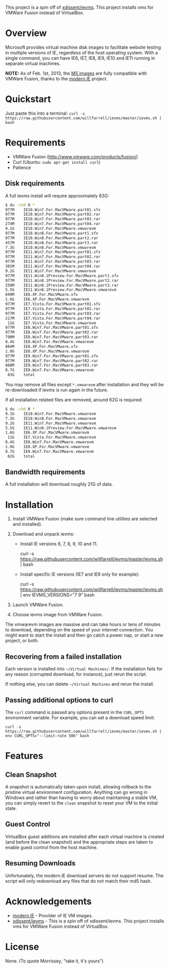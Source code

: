 This project is a spin off of [xdissent/ievms](https://github.com/xdissent/ievms). This project installs vms for VMWare Fusion instead of VirtualBox.

Overview
========

Microsoft provides virtual machine disk images to facilitate website testing 
in multiple versions of IE, regardless of the host operating system. With a single command, you can have IE6, IE7, IE8, IE9, IE10 and IE11 running in separate virtual machines. 

**NOTE:** As of Feb. 1st, 2013, the [MS images](http://www.modern.ie/virtualization-tools)
are fully compatible with VMWare Fusion, thanks to the [modern.IE](http://modern.IE)
project.


Quickstart
==========

Just paste this into a terminal: `curl -s https://raw.githubusercontent.com/willfarrell/ievms/master/ievms.sh | bash`


Requirements
============

* VMWare Fusion (http://www.vmware.com/products/fusion/)
* Curl (Ubuntu: `sudo apt-get install curl`)
* Patience


Disk requirements
-----------------

A full ievms install will require approximately 83G:

```bash
$ du -chd 0 *
977M	IE10.Win7.For.MacVMware.part01.sfx
977M	IE10.Win7.For.MacVMware.part02.rar
977M	IE10.Win7.For.MacVMware.part03.rar
274M	IE10.Win7.For.MacVMware.part04.rar
9.1G	IE10.Win7.For.MacVMware.vmwarevm
977M	IE10.Win8.For.MacVMware.part1.sfx
977M	IE10.Win8.For.MacVMware.part2.rar
457M	IE10.Win8.For.MacVMware.part3.rar
7.3G	IE10.Win8.For.MacVMware.vmwarevm
977M	IE11.Win7.For.MacVMware.part01.sfx
977M	IE11.Win7.For.MacVMware.part02.rar
977M	IE11.Win7.For.MacVMware.part03.rar
301M	IE11.Win7.For.MacVMware.part04.rar
9.2G	IE11.Win7.For.MacVMware.vmwarevm
977M	IE11.Win8.1Preview.For.MacVMware.part1.sfx
977M	IE11.Win8.1Preview.For.MacVMware.part2.rar
259M	IE11.Win8.1Preview.For.MacVMware.part3.rar
5.5G	IE11.Win8.1Preview.For.MacVMware.vmwarevm
699M	IE6.XP.For.MacVMware.sfx
1.6G	IE6.XP.For.MacVMware.vmwarevm
977M	IE7.Vista.For.MacVMware.part01.sfx
977M	IE7.Vista.For.MacVMware.part02.rar
977M	IE7.Vista.For.MacVMware.part03.rar
217M	IE7.Vista.For.MacVMware.part04.rar
 11G	IE7.Vista.For.MacVMware.vmwarevm
977M	IE8.Win7.For.MacVMware.part01.sfx
977M	IE8.Win7.For.MacVMware.part02.rar
790M	IE8.Win7.For.MacVMware.part03.rar
8.4G	IE8.Win7.For.MacVMware.vmwarevm
864M	IE8.XP.For.MacVMware.sfx
1.9G	IE8.XP.For.MacVMware.vmwarevm
977M	IE9.Win7.For.MacVMware.part01.sfx
977M	IE9.Win7.For.MacVMware.part02.rar
868M	IE9.Win7.For.MacVMware.part03.rar
8.7G	IE9.Win7.For.MacVMware.vmwarevm
 83G	total
```

You may remove all files except `*.vmwarevm` after installation and they will be
re-downloaded if ievms is run again in the future.

If all installation related files are removed, around 62G is required:

```bash
$ du -chd 0 *
9.1G	IE10.Win7.For.MacVMware.vmwarevm
7.3G	IE10.Win8.For.MacVMware.vmwarevm
9.2G	IE11.Win7.For.MacVMware.vmwarevm
5.5G	IE11.Win8.1Preview.For.MacVMware.vmwarevm
1.6G	IE6.XP.For.MacVMware.vmwarevm
 11G	IE7.Vista.For.MacVMware.vmwarevm
8.4G	IE8.Win7.For.MacVMware.vmwarevm
1.9G	IE8.XP.For.MacVMware.vmwarevm
8.7G	IE9.Win7.For.MacVMware.vmwarevm
 62G	total
```


Bandwidth requirements
----------------------

A full installation will download roughly 21G of data.


Installation
============

1. Install VMWare Fusion (make sure command line utilities are selected and installed).

2. Download and unpack ievms:

   * Install IE versions 6, 7, 8, 9, 10 and 11.

        curl -s https://raw.githubusercontent.com/willfarrell/ievms/master/ievms.sh | bash

   * Install specific IE versions (IE7 and IE9 only for example):

        curl -s https://raw.githubusercontent.com/willfarrell/ievms/master/ievms.sh | env IEVMS_VERSIONS="7 9" bash

3. Launch VMWare Fusion.

4. Choose ievms image from VMWare Fusion.

The vmwarevm images are massive and can take hours or tens of minutes to 
download, depending on the speed of your internet connection. You might want
to start the install and then go catch a power nap, or start a new project, or both. 


Recovering from a failed installation
-------------------------------------

Each version is installed into `~/Virtual Machines/`. If the installation fails for any reason (corrupted download, for instance), just rerun the script. 

If nothing else, you can delete `~/Virtual Machines` and rerun the install.


Passing additional options to curl
----------------------------------

The `curl` command is passed any options present in the `CURL_OPTS` 
environment variable. For example, you can set a download speed limit:

    curl -s https://raw.githubusercontent.com/willfarrell/ievms/master/ievms.sh | env CURL_OPTS="--limit-rate 50k" bash


Features
========


Clean Snapshot
--------------

A snapshot is automatically taken upon install, allowing rollback to the
pristine virtual environment configuration. Anything can go wrong in 
Windows and rather than having to worry about maintaining a stable VM,
you can simply revert to the `clean` snapshot to reset your VM to the
initial state.


Guest Control
-------------

VirtualBox guest additions are installed after each virtual machine is created
(and before the clean snapshot) and the appropriate steps are taken to enable
guest control from the host machine.


Resuming Downloads
------------------

Unfortunately, the modern.IE download servers do not support resume. The script will only redownload any files that do not match their md5 hash.


Acknowledgements
================

* [modern.IE](http://modern.ie) - Provider of IE VM images.
* [xdissent/ievms](https://github.com/xdissent/ievms) - This is a spin off of xdissent/ievms. This project installs vms for VMWare Fusion instead of VirtualBox.

License
=======

None. (To quote Morrissey, "take it, it's yours")
